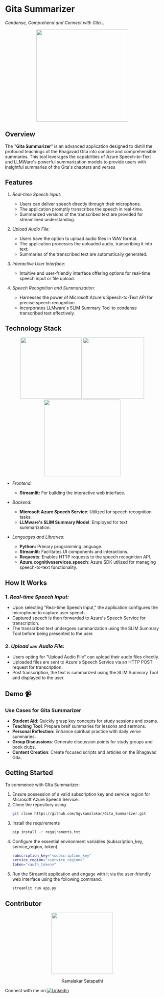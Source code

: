 # Gita Summarizer
_Condense, Comprehend and Connect with Gita..._

<p align="center">

<img src="https://github.com/Sgvkamalakar/Gita_Summarizer/assets/103712713/8f09a760-d41a-41bf-8f8f-8f255522b633" height=300 width=300/>
</p>




## Overview
The "**Gita Summarizer**" is an advanced application designed to distill the profound teachings of the Bhagavad Gita into concise and comprehensible summaries. This tool leverages the capabilities of Azure Speech-to-Text and LLMWare's powerful summarization models to provide users with insightful summaries of the Gita's chapters and verses

## Features
1. *Real-time Speech Input:*
   - Users can deliver speech directly through their microphone.
   - The application promptly transcribes the speech in real-time.
   - Summarized versions of the transcribed text are provided for streamlined understanding.

2. *Upload Audio File:*
   - Users have the option to upload audio files in WAV format.
   - The application processes the uploaded audio, transcribing it into text.
   - Summaries of the transcribed text are automatically generated.

3. *Interactive User Interface:*
   - Intuitive and user-friendly interface offering options for real-time speech input or file upload.

4. *Speech Recognition and Summarization:*
   - Harnesses the power of Microsoft Azure's Speech-to-Text API for precise speech recognition.
   - Incorporates LLMware's SLIM Summary Tool to condense transcribed text effectively.

##  Technology Stack

<p align="center">
<img src="https://github.com/Sgvkamalakar/Gita_Summarizer/assets/103712713/5fe1a9f6-51f3-49a1-a730-f05304a96696" width=200px height=200px>
<img src="https://github.com/Sgvkamalakar/Gita_Summarizer/assets/103712713/debb5489-2d44-40fc-88ec-23dd149e4acd" width=200px height=200px>
<img src="https://github.com/Sgvkamalakar/Gita_Summarizer/assets/103712713/1f300911-c20f-420e-ba8c-0f3d06e4ee4e" width=250pxheight:150px>
</p>


- *Frontend:*
  - **Streamlit:** For building the interactive web interface.
    
- *Backend:*
  - **Microsoft Azure Speech Service**: Utilized for speech recognition tasks.
  - **LLMware's SLIM Summary Model**: Employed for text summarization.
    
- *Languages and Libraries:*
  - **Python:** Primary programming language.
  - **Streamlit:** Facilitates UI components and interactions.
  - **Requests**: Enables HTTP requests to the speech recognition API.
  - **Azure.cognitiveservices.speech**: Azure SDK utilized for managing speech-to-text functionality.

## How It Works

### 1. *Real-time Speech Input:*
   


   - Upon selecting "Real-time Speech Input," the application configures the microphone to capture user speech.
   - Captured speech is then forwarded to Azure's Speech Service for transcription.
   - The transcribed text undergoes summarization using the SLIM Summary Tool before being presented to the user.

### 2. *Upload `wav` Audio File:*
   
   
   - Users opting for "Upload Audio File" can upload their audio files directly.
   - Uploaded files are sent to Azure's Speech Service via an HTTP POST request for transcription.
   - Post transcription, the text is summarized using the SLIM Summary Tool and displayed to the user.



## Demo 📹


### Use Cases for Gita Summarizer

- **Student Aid**: Quickly grasp key concepts for study sessions and exams.
- **Teaching Tool**: Prepare breif summaries for lessons and sermons.
- **Personal Reflection**: Enhance spiritual practice with daily verse summaries.
- **Group Discussions**: Generate discussion points for study groups and book clubs.
- **Content Creation**: Create focused scripts and articles on the Bhagavad Gita.
  
## Getting Started
To commence with GIta Summarizer:
1. Ensure possession of a valid subscription key and service region for Microsoft Azure Speech Service.
2. Clone the repository using
   ```bash
   git clone https://github.com/Sgvkamalakar/Gita_Summarizer.git
   ```
3. Install the requirements
   ```bash
   pip install -r requirements.txt
   ```
4. Configure the essential environment variables (subscription_key, service_region, token).
   ```bash
   subscription_key="<subscription_key"
   service_region="<service_region>"
   token="<auth_token>"
   ```
5. Run the Streamlit application and engage with it via the user-friendly web interface using the following command.
   ```bash
   streamlit run app.py
   ```

## Contributor

<p align="center">
  <img src="https://github.com/sgvkamalakar.png" height="200" width="200"/>
</p>
<p align="center">
  Kamalakar Satapathi
</p>

Connect with me on [![LinkedIn](https://img.shields.io/badge/-Kamalakar_Satapathi-0077B5?style=flat-square&logo=linkedin&logoColor=white)](https://www.linkedin.com/in/sgvkamalakar)
